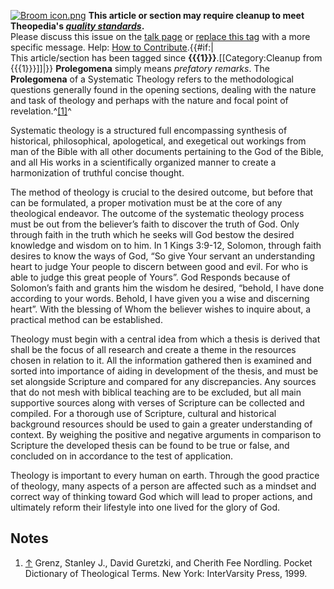 [![Broom icon.png](images/thumb/9/90/Broom_icon.png/30px-Broom_icon.png.pagespeed.ce.3MDzK_R-j-.png)](http://www.theopedia.com/File:Broom_icon.png)
**This article or section may require cleanup to meet Theopedia's *[quality standards](http://www.theopedia.com/Theopedia:Writing_guide "Theopedia:Writing guide")*.**  
Please discuss this issue on the
[talk page](http://www.theopedia.com/index.php?title=Talk:Prolegomena_(Systematic_Theology)&action=edit&redlink=1 "Talk:Prolegomena (Systematic Theology) (page does not exist)")
or
[replace this tag](index.php?title=Prolegomena_(Systematic_Theology)&action=edit)
with a more specific message. Help:
[How to Contribute](http://www.theopedia.com/Help:How_to_contribute "Help:How to contribute").{{\#if:|  
This article/section has been tagged since
**{{{1}}}**.[[Category:Cleanup from {{{1}}}]]|}}
**Prolegomena** simply means *prefatory remarks*. The
**Prolegomena** of a Systematic Theology refers to the
methodological questions generally found in the opening sections,
dealing with the nature and task of theology and perhaps with the
nature and focal point of revelation.^[[1]](#note-0)^

Systematic theology is a structured full encompassing synthesis of
historical, philosophical, apologetical, and exegetical out
workings from man of the Bible with all other documents pertaining
to the God of the Bible, and all His works in a scientifically
organized manner to create a harmonization of truthful concise
thought.

The method of theology is crucial to the desired outcome, but
before that can be formulated, a proper motivation must be at the
core of any theological endeavor. The outcome of the systematic
theology process must be out from the believer’s faith to discover
the truth of God. Only through faith in the truth which he seeks
will God bestow the desired knowledge and wisdom on to him. In 1
Kings 3:9-12, Solomon, through faith desires to know the ways of
God, “So give Your servant an understanding heart to judge Your
people to discern between good and evil. For who is able to judge
this great people of Yours”. God Responds because of Solomon’s
faith and grants him the wisdom he desired, “behold, I have done
according to your words. Behold, I have given you a wise and
discerning heart”. With the blessing of Whom the believer wishes to
inquire about, a practical method can be established.

Theology must begin with a central idea from which a thesis is
derived that shall be the focus of all research and create a theme
in the resources chosen in relation to it. All the information
gathered then is examined and sorted into importance of aiding in
development of the thesis, and must be set alongside Scripture and
compared for any discrepancies. Any sources that do not mesh with
biblical teaching are to be excluded, but all main supportive
sources along with verses of Scripture can be collected and
compiled. For a thorough use of Scripture, cultural and historical
background resources should be used to gain a greater understanding
of context. By weighing the positive and negative arguments in
comparison to Scripture the developed thesis can be found to be
true or false, and concluded on in accordance to the test of
application.

Theology is important to every human on earth. Through the good
practice of theology, many aspects of a person are affected such as
a mindset and correct way of thinking toward God which will lead to
proper actions, and ultimately reform their lifestyle into one
lived for the glory of God.

## Notes

1.  [↑](#ref-0) Grenz, Stanley J., David Guretzki, and Cherith Fee
    Nordling. Pocket Dictionary of Theological Terms. New York:
    InterVarsity Press, 1999.



